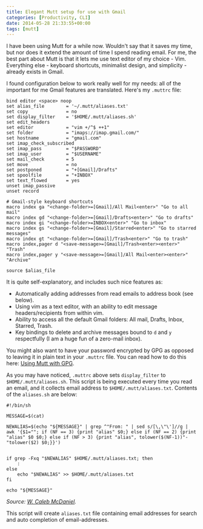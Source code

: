 ```yaml
---
title: Elegant Mutt setup for use with Gmail
categories: [Productivity, CLI]
date: 2014-05-28 21:33:55+00:00
tags: [mutt]
---
```


I have been using Mutt for a while now. Wouldn't say that it saves my time, but
nor does it extend the amount of time I spend reading email. For me, the best
part about Mutt is that it lets me use text editor of my choice - Vim.
Everything else - keyboard shortcuts, minimalist design, and simplicity -
already exists in Gmail.

I found configuration below to work really well for my needs: all of the
important for me Gmail features are translated. Here's my `.muttrc` file:

    bind editor <space> noop
    set alias_file        = '~/.mutt/aliases.txt'
    set copy              = no
    set display_filter    = '$HOME/.mutt/aliases.sh'
    set edit_headers
    set editor            = "vim +/^$ ++1"
    set folder            = "imaps://imap.gmail.com/"
    set hostname          = "gmail.com"
    set imap_check_subscribed
    set imap_pass         = "$PASSWORD"
    set imap_user         = "$USERNAME"
    set mail_check        = 5
    set move              = no
    set postponed         = "+[Gmail]/Drafts"
    set spoolfile         = "+INBOX"
    set text_flowed       = yes
    unset imap_passive
    unset record

    # Gmail-style keyboard shortcuts
    macro index ga "<change-folder>=[Gmail]/All Mail<enter>" "Go to all mail"
    macro index gd "<change-folder>=[Gmail]/Drafts<enter>" "Go to drafts"
    macro index gi "<change-folder>=INBOX<enter>" "Go to inbox"
    macro index gs "<change-folder>=[Gmail]/Starred<enter>" "Go to starred messages"
    macro index gt "<change-folder>=[Gmail]/Trash<enter>" "Go to trash"
    macro index,pager d "<save-message>=[Gmail]/Trash<enter><enter>" "Trash"
    macro index,pager y "<save-message>=[Gmail]/All Mail<enter><enter>" "Archive"

    source $alias_file

It is quite self-explanatory, and includes such nice features as:

  * Automatically adding addresses from read emails to address book (see
    below).
  * Using vim as a text editor, with an ability to edit message
    headers/recipients from within vim.
  * Ability to access all the default Gmail folders: All mail, Drafts, Inbox,
    Starred, Trash.
  * Key bindings to delete and archive messages bound to `d` and `y`
    respectfully (I am a huge fun of a zero-mail inbox).

You might also want to have your password encrypted by GPG as opposed to
leaving it in plain text in your `.muttrc` file. You can read how to do this
here: [Using Mutt with GPG](http://www.rosipov.com/blog/using-mutt-with-gpg/).

As you may have noticed, `.muttrc` above sets `display_filter` to
`$HOME/.mutt/aliases.sh`. This script is being executed every time you read an
email, and it collects email address to `$HOME/.mutt/aliases.txt`. Contents of
the `aliases.sh` are below:

    #!/bin/sh

    MESSAGE=$(cat)

    NEWALIAS=$(echo "${MESSAGE}" | grep ^"From: " | sed s/[\,\"\']//g | awk '{$1=""; if (NF == 3) {print "alias" $0;} else if (NF == 2) {print "alias" $0 $0;} else if (NF > 3) {print "alias", tolower($(NF-1))"-"tolower($2) $0;}}')
    

    if grep -Fxq "$NEWALIAS" $HOME/.mutt/aliases.txt; then
        :
    else
        echo "$NEWALIAS" >> $HOME/.mutt/aliases.txt
    fi

    echo "${MESSAGE}"
    
_Source: [W. Caleb McDaniel][1]._

This script will create `aliases.txt` file containing email addresses for
search and auto completion of email-addresses.

[1]: http://wcaleb.org/blog/mutt-tips

